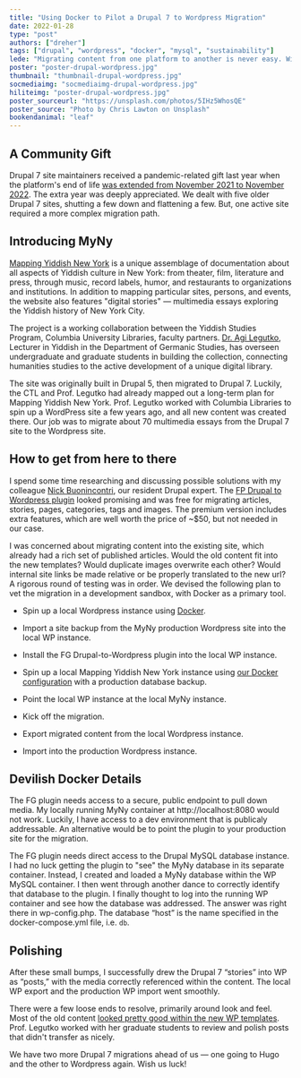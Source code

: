 ```yaml
---
title: "Using Docker to Pilot a Drupal 7 to Wordpress Migration"
date: 2022-01-28
type: "post"
authors: ["dreher"]
tags: ["drupal", "wordpress", "docker", "mysql", "sustainability"]
lede: "Migrating content from one platform to another is never easy. With the help of a popular plugin and some Docker know-how, a Drupal 7 site's stories are migrated to Wordpress posts."
poster: "poster-drupal-wordpress.jpg"
thumbnail: "thumbnail-drupal-wordpress.jpg"
socmediaimg: "socmediaimg-drupal-wordpress.jpg"
hiliteimg: "poster-drupal-wordpress.jpg"
poster_sourceurl: "https://unsplash.com/photos/5IHz5WhosQE"
poster_source: "Photo by Chris Lawton on Unsplash"
bookendanimal: "leaf"
---
```


## A Community Gift
Drupal 7 site maintainers received a pandemic-related gift last year when the platform's end of life [was extended from November 2021 to November 2022](https://www.drupal.org/psa-2020-06-24). The extra year was deeply appreciated. We dealt with five older Drupal 7 sites, shutting a few down and flattening a few. But, one active site required a more complex migration path.

## Introducing MyNy
[Mapping Yiddish New York](https://jewishstudiescolumbia.com/myny/) is a unique assemblage of documentation about all aspects of Yiddish culture in New York: from theater, film, literature and press, through music, record labels, humor, and restaurants to organizations and institutions. In addition to mapping particular sites, persons, and events, the website also features "digital stories" &mdash; multimedia essays exploring the Yiddish history of New York City.

The project is a working collaboration between the Yiddish Studies Program, Columbia University Libraries, faculty partners. [Dr. Agi Legutko](https://germanic.columbia.edu/content/agnieszka-legutko), Lecturer in Yiddish in the Department of Germanic Studies, has overseen undergraduate and graduate students in building the collection, connecting humanities studies to the active development of a unique digital library.

The site was originally built in Drupal 5, then migrated to Drupal 7. Luckily, the CTL and Prof. Legutko had already mapped out a long-term plan for Mapping Yiddish New York. Prof. Legutko worked with Columbia Libraries to spin up a WordPress site a few years ago, and all new content was created there. Our job was to migrate about 70 multimedia essays from the Drupal 7 site to the Wordpress site. 

## How to get from here to there
I spend some time researching and discussing possible solutions with my colleague [Nick Buonincontri](https://compiled.ctl.columbia.edu/authors/buonincontri/), our resident Drupal expert. The [FP Drupal to Wordpress plugin](https://wordpress.org/plugins/fg-drupal-to-wp/#description) looked promising and was free for migrating articles, stories, pages, categories, tags and images. The premium version includes extra features, which are well worth the price of ~$50, but not needed in our case.

I was concerned about migrating content into the existing site, which already had a rich set of published articles. Would the old content fit into the new templates? Would duplicate images overwrite each other? Would internal site links be made relative or be properly translated to the new url? A rigorous round of testing was in order. We devised the following plan to vet the migration in a development sandbox, with Docker as a primary tool.

* Spin up a local Wordpress instance using [Docker](https://docs.docker.com/samples/wordpress/).

* Import a site backup from the MyNy production Wordpress site into the local WP instance.

* Install the FG Drupal-to-Wordpress plugin into the local WP instance.

* Spin up a local Mapping Yiddish New York instance using [our Docker configuration](https://github.com/ccnmtl/drupal7_myny/blob/master/drupal-docker.mk) with a production database backup.

* Point the local WP instance at the local MyNy instance.

* Kick off the migration.

* Export migrated content from the local Wordpress instance.

* Import into the production Wordpress instance.

## Devilish Docker Details

The FG plugin needs access to a secure, public endpoint to pull down media. My locally running MyNy container at http://localhost:8080 would not work. Luckily, I have access to a dev environment that is publicaly addressable. An alternative would be to point the plugin to your production site for the migration.

The FG plugin needs direct access to the Drupal MySQL database instance. I had no luck getting the plugin to "see" the MyNy database in its separate container. Instead, I created and loaded a MyNy database within the WP MySQL container. I then went through another dance to correctly identify that database to the plugin. I finally thought to log into the running WP container and see how the database was addressed. The answer was right there in wp-config.php. The database “host” is the name specified in the docker-compose.yml file, i.e. `db`.

## Polishing

After these small bumps, I successfully drew the Drupal 7 “stories” into WP as “posts,” with the media correctly referenced within the content. The local WP export and the production WP import went smoothly.

There were a few loose ends to resolve, primarily around look and feel. Most of the old content [looked pretty good within the new WP templates](https://jewishstudiescolumbia.com/myny/arts/dybbuk-or-between-two-worlds-1948/). Prof. Legutko worked with her graduate students to review and polish posts that didn't transfer as nicely.

We have two more Drupal 7 migrations ahead of us &mdash; one going to Hugo and the other to Wordpress again. Wish us luck!
